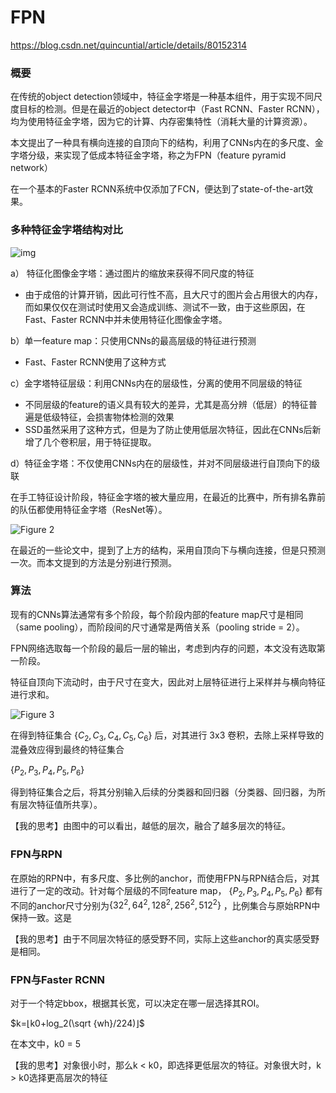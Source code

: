 # FPN
https://blog.csdn.net/quincuntial/article/details/80152314
### 概要

在传统的object detection领域中，特征金字塔是一种基本组件，用于实现不同尺度目标的检测。但是在最近的object detector中（Fast RCNN、Faster RCNN），均为使用特征金字塔，因为它的计算、内存密集特性（消耗大量的计算资源）。

本文提出了一种具有横向连接的自顶向下的结构，利用了CNNs内在的多尺度、金字塔分级，来实现了低成本特征金字塔，称之为FPN（feature pyramid network）

在一个基本的Faster RCNN系统中仅添加了FCN，便达到了state-of-the-art效果。



### 多种特征金字塔结构对比

![img](https://upload-images.jianshu.io/upload_images/3232548-79414c80444765b7.png?imageMogr2/auto-orient/strip%7CimageView2/2/w/1240)



a） 特征化图像金字塔：通过图片的缩放来获得不同尺度的特征

+ 由于成倍的计算开销，因此可行性不高，且大尺寸的图片会占用很大的内存，而如果仅仅在测试时使用又会造成训练、测试不一致，由于这些原因，在Fast、Faster RCNN中并未使用特征化图像金字塔。

b）单一feature map：只使用CNNs的最高层级的特征进行预测

+ Fast、Faster RCNN使用了这种方式

c）金字塔特征层级：利用CNNs内在的层级性，分离的使用不同层级的特征

+ 不同层级的feature的语义具有较大的差异，尤其是高分辨（低层）的特征普遍是低级特征，会损害物体检测的效果
+ SSD虽然采用了这种方式，但是为了防止使用低层次特征，因此在CNNs后新增了几个卷积层，用于特征提取。

d）特征金字塔：不仅使用CNNs内在的层级性，并对不同层级进行自顶向下的级联



在手工特征设计阶段，特征金字塔的被大量应用，在最近的比赛中，所有排名靠前的队伍都使用特征金字塔（ResNet等）。



![Figure 2](https://upload-images.jianshu.io/upload_images/3232548-e1ee021eac1b88be.png?imageMogr2/auto-orient/strip%7CimageView2/2/w/1240)

在最近的一些论文中，提到了上方的结构，采用自顶向下与横向连接，但是只预测一次。而本文提到的方法是分别进行预测。



### 算法

现有的CNNs算法通常有多个阶段，每个阶段内部的feature map尺寸是相同（same pooling），而阶段间的尺寸通常是两倍关系（pooling stride = 2）。

FPN网络选取每一个阶段的最后一层的输出，考虑到内存的问题，本文没有选取第一阶段。

特征自顶向下流动时，由于尺寸在变大，因此对上层特征进行上采样并与横向特征进行求和。

![Figure 3](https://upload-images.jianshu.io/upload_images/3232548-a51d06a2a94bfec4.png?imageMogr2/auto-orient/strip%7CimageView2/2/w/1240)

在得到特征集合 $\{C_2, C_3, C_4, C_5, C_6\}$ 后，对其进行 3x3 卷积，去除上采样导致的混叠效应得到最终的特征集合

$\{P_2, P_3, P_4, P_5, P_6\}$ 



得到特征集合之后，将其分别输入后续的分类器和回归器（分类器、回归器，为所有层次特征值所共享）。



【我的思考】由图中的可以看出，越低的层次，融合了越多层次的特征。

### FPN与RPN

在原始的RPN中，有多尺度、多比例的anchor，而使用FPN与RPN结合后，对其进行了一定的改动。针对每个层级的不同feature map， $\{P_2, P_3, P_4, P_5, P_6\}$ 都有不同的anchor尺寸分别为$\{32^2, 64^2, 128^2, 256^2, 512^2\}$ ，比例集合与原始RPN中保持一致。这是

【我的思考】由于不同层次特征的感受野不同，实际上这些anchor的真实感受野是相同。



### FPN与Faster RCNN

对于一个特定bbox，根据其长宽，可以决定在哪一层选择其ROI。

$k=⌊k0+log_2(\sqrt {wh}/224)⌋$  

在本文中，k0 = 5

【我的思考】对象很小时，那么k < k0，即选择更低层次的特征。对象很大时，k > k0选择更高层次的特征
